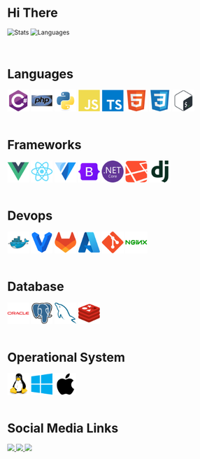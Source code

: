 # Hi There
<div style="display: inline_block">
  
![Stats](https://github-readme-stats.vercel.app/api?username=brunohendias&show_icons=true&theme=dracula&include_all_commits=true&count_private=true)
![Languages](https://github-readme-stats.vercel.app/api/top-langs/?username=brunohendias&layout=compact&langs_count=7&theme=dracula)

</div>

<br>

# Languages

<div style="display: inline_block">
<img alt="csharp" height="50" width="50" src="https://raw.githubusercontent.com/devicons/devicon/master/icons/csharp/csharp-original.svg"/>
<img alt="php" height="50" width="50" src="https://raw.githubusercontent.com/devicons/devicon/1119b9f84c0290e0f0b38982099a2bd027a48bf1/icons/php/php-original.svg"/>
<img alt="python" height="50" width="50" src="https://raw.githubusercontent.com/devicons/devicon/master/icons/python/python-original.svg"/>
<img alt="js" height="50" width="50" src="https://raw.githubusercontent.com/devicons/devicon/master/icons/javascript/javascript-plain.svg">
<img alt="ts" height="50" width="50" src="https://raw.githubusercontent.com/devicons/devicon/master/icons/typescript/typescript-plain.svg">
<img alt="html" height="50" width="50" src="https://raw.githubusercontent.com/devicons/devicon/master/icons/html5/html5-original.svg"/>
<img alt="css" height="50" width="50" src="https://raw.githubusercontent.com/devicons/devicon/master/icons/css3/css3-original.svg"/>
<img alt="bash" height="50" width="50" src="https://raw.githubusercontent.com/devicons/devicon/1119b9f84c0290e0f0b38982099a2bd027a48bf1/icons/bash/bash-original.svg" />
</div>
<br>

# Frameworks
<div style="display: inline_block">
<img alt="vuejs" height="50" width="50" src="https://raw.githubusercontent.com/devicons/devicon/1119b9f84c0290e0f0b38982099a2bd027a48bf1/icons/vuejs/vuejs-original.svg" />
<img alt="reactjs" height="50" width="50" src="https://raw.githubusercontent.com/devicons/devicon/master/icons/react/react-original.svg" />
<img alt="vuetify" height="50" width="50" src="https://raw.githubusercontent.com/devicons/devicon/1119b9f84c0290e0f0b38982099a2bd027a48bf1/icons/vuetify/vuetify-original.svg" />
<img alt="bootstrap" height="50" width="50" src="https://raw.githubusercontent.com/devicons/devicon/1119b9f84c0290e0f0b38982099a2bd027a48bf1/icons/bootstrap/bootstrap-original.svg" />
<img alt="dotnetcore" height="50" width="50" src="https://raw.githubusercontent.com/devicons/devicon/master/icons/dotnetcore/dotnetcore-original.svg" />
<img alt="laravel" height="50" width="50" src="https://raw.githubusercontent.com/devicons/devicon/1119b9f84c0290e0f0b38982099a2bd027a48bf1/icons/laravel/laravel-plain.svg" />
<img alt="django" height="50" width="50" src="https://raw.githubusercontent.com/devicons/devicon/1119b9f84c0290e0f0b38982099a2bd027a48bf1/icons/django/django-plain.svg" />
</div>

<br>

# Devops
<div style="display: inline_block">
<img alt="docker" height="50" width="50" src="https://raw.githubusercontent.com/devicons/devicon/1119b9f84c0290e0f0b38982099a2bd027a48bf1/icons/docker/docker-original.svg" />
<img alt="vagrant" height="50" width="50" src="https://raw.githubusercontent.com/devicons/devicon/1119b9f84c0290e0f0b38982099a2bd027a48bf1/icons/vagrant/vagrant-original.svg" />
<img alt="gitlab" height="50" width="50" src="https://raw.githubusercontent.com/devicons/devicon/1119b9f84c0290e0f0b38982099a2bd027a48bf1/icons/gitlab/gitlab-original.svg" />
<img alt="azure" height="50" width="50" src="https://raw.githubusercontent.com/devicons/devicon/1119b9f84c0290e0f0b38982099a2bd027a48bf1/icons/azure/azure-original.svg" />
<img alt="git" height="50" width="50" src="https://raw.githubusercontent.com/devicons/devicon/1119b9f84c0290e0f0b38982099a2bd027a48bf1/icons/git/git-original.svg" />
<img alt="nginx" height="50" width="50" src="https://raw.githubusercontent.com/devicons/devicon/1119b9f84c0290e0f0b38982099a2bd027a48bf1/icons/nginx/nginx-original.svg" />
</div>

<br>

# Database
<div style="display: inline_block">
<img alt="oracle" height="50" width="50" src="https://raw.githubusercontent.com/devicons/devicon/1119b9f84c0290e0f0b38982099a2bd027a48bf1/icons/oracle/oracle-original.svg" />
<img alt="postgresql" height="50" width="50" src="https://raw.githubusercontent.com/devicons/devicon/1119b9f84c0290e0f0b38982099a2bd027a48bf1/icons/postgresql/postgresql-original.svg" />
<img alt="mysql" height="50" width="50" src="https://raw.githubusercontent.com/devicons/devicon/1119b9f84c0290e0f0b38982099a2bd027a48bf1/icons/mysql/mysql-original.svg" />
<img alt="redis" height="50" width="50" src="https://raw.githubusercontent.com/devicons/devicon/1119b9f84c0290e0f0b38982099a2bd027a48bf1/icons/redis/redis-original.svg" />
</div>

<br>

# Operational System
<div style="display: inline_block">
<img alt="linux" height="50" width="50" src="https://raw.githubusercontent.com/devicons/devicon/1119b9f84c0290e0f0b38982099a2bd027a48bf1/icons/linux/linux-original.svg" />
<img alt="windows" height="50" width="50" src="https://raw.githubusercontent.com/devicons/devicon/1119b9f84c0290e0f0b38982099a2bd027a48bf1/icons/windows8/windows8-original.svg" />
<img alt="apple" height="50" width="50" src="https://raw.githubusercontent.com/devicons/devicon/1119b9f84c0290e0f0b38982099a2bd027a48bf1/icons/apple/apple-original.svg" />
</div>

<br>

# Social Media Links 
<div style="display: inline_block">
<a href="https://www.linkedin.com/in/brunohda5" target="_blank">
<img src="https://img.shields.io/badge/-LinkedIn-%230077B5?style=for-the-badge&logo=linkedin&logoColor=white" target="_blank" />
</a>
<a href="https://instagram.com/bbrrunoh_" target="_blank">
<img src="https://img.shields.io/badge/-Instagram-%23E4405F?style=for-the-badge&logo=instagram&logoColor=white" target="_blank" />
</a>
<a href="mailto:bruno_hh@icloud.com">
<img src="https://img.shields.io/badge/-Gmail-%23333?style=for-the-badge&logo=gmail&logoColor=white" target="_blank" />
</a>
</div>
